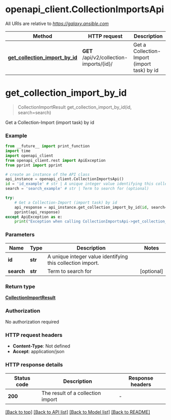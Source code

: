 # openapi_client.CollectionImportsApi

All URIs are relative to *https://galaxy.ansible.com*

Method | HTTP request | Description
------------- | ------------- | -------------
[**get_collection_import_by_id**](CollectionImportsApi.md#get_collection_import_by_id) | **GET** /api/v2/collection-imports/{id}/ | Get a Collection-Import (import task) by id


# **get_collection_import_by_id**
> CollectionImportResult get_collection_import_by_id(id, search=search)

Get a Collection-Import (import task) by id

### Example

```python
from __future__ import print_function
import time
import openapi_client
from openapi_client.rest import ApiException
from pprint import pprint

# create an instance of the API class
api_instance = openapi_client.CollectionImportsApi()
id = 'id_example' # str | A unique integer value identifying this collection import.
search = 'search_example' # str | Term to search for (optional)

try:
    # Get a Collection-Import (import task) by id
    api_response = api_instance.get_collection_import_by_id(id, search=search)
    pprint(api_response)
except ApiException as e:
    print("Exception when calling CollectionImportsApi->get_collection_import_by_id: %s\n" % e)
```

### Parameters

Name | Type | Description  | Notes
------------- | ------------- | ------------- | -------------
 **id** | **str**| A unique integer value identifying this collection import. | 
 **search** | **str**| Term to search for | [optional] 

### Return type

[**CollectionImportResult**](CollectionImportResult.md)

### Authorization

No authorization required

### HTTP request headers

 - **Content-Type**: Not defined
 - **Accept**: application/json

### HTTP response details
| Status code | Description | Response headers |
|-------------|-------------|------------------|
**200** | The result of a collection import |  -  |

[[Back to top]](#) [[Back to API list]](../README.md#documentation-for-api-endpoints) [[Back to Model list]](../README.md#documentation-for-models) [[Back to README]](../README.md)

